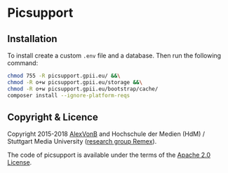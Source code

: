 # Picsupport
## Installation
To install create a custom ``.env`` file and a database. Then run the following command:

~~~sh
chmod 755 -R picsupport.gpii.eu/ &&\
chmod -R o+w picsupport.gpii.eu/storage &&\
chmod -R o+w picsupport.gpii.eu/bootstrap/cache/
composer install --ignore-platform-reqs
~~~

## Copyright & Licence
Copyright 2015-2018 [AlexVonB](https://github.com/AlexVonB) and Hochschule der Medien (HdM) / Stuttgart Media University ([research group Remex](https://www.hdm-stuttgart.de/remex)).

The code of picsupport is available under the terms of the [Apache 2.0 License](https://github.com/REMEXLabs/picsupport/blob/master/LICENSE).
